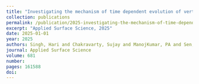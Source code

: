 ```yaml
---
title: "Investigating the mechanism of time dependent evolution of vertical graphene nanowalls"
collection: publications
permalink: /publication/2025-investigating-the-mechanism-of-time-dependent-evol/
excerpt: "Applied Surface Science, 2025"
date: 2025-01-01
year: 2025
authors: Singh, Hari and Chakravarty, Sujay and ManojKumar, PA and Sen, Sujoy and Amirthapandian, S and Govindaraj, R and Khadiev, Azat
journal: Applied Surface Science
volume: 681
number: 
pages: 161588
doi: 
---
```

